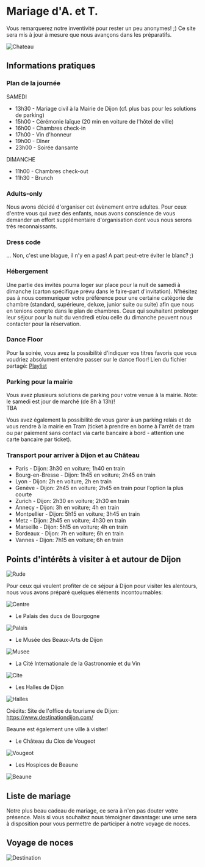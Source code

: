 # Mariage d'A. et T.

Vous remarquerez notre inventivité pour rester un peu anonymes! ;) 
Ce site sera mis à jour à mesure que nous avançons dans les préparatifs. 

![Chateau](https://github.com/thainbnaeut/thainbnaeut.github.io/blob/main/ch.jpeg?raw=true)

## Informations pratiques

### Plan de la journée

SAMEDI
- 13h30 - Mariage civil à la Mairie de Dijon (cf. plus bas pour les solutions de parking)
- 15h00 - Cérémonie laïque (20 min en voiture de l'hôtel de ville)
- 16h00 - Chambres check-in
- 17h00 - Vin d'honneur
- 19h00 - Dîner
- 23h00 - Soirée dansante 

DIMANCHE
- 11h00 - Chambres check-out
- 11h30 - Brunch

### Adults-only
Nous avons décidé d'organiser cet évènement entre adultes. Pour ceux d'entre vous qui avez des enfants, nous avons conscience de vous demander un effort supplémentaire d'organisation dont vous nous serons très reconnaissants. 

### Dress code
... Non, c'est une blague, il n'y en a pas! A part peut-etre éviter le blanc? ;) 

### Hébergement
Une partie des invités pourra loger sur place pour la nuit de samedi à dimanche (carton spécifique prévu dans le faire-part d'invitation). N'hésitez pas à nous communiquer votre préférence pour une certaine catégorie de chambre (standard, supérieure, deluxe, junior suite ou suite) afin que nous en tenions compte dans le plan de chambres. Ceux qui souhaitent prolonger leur séjour pour la nuit du vendredi et/ou celle du dimanche peuvent nous contacter pour la réservation. 

### Dance Floor
Pour la soirée, vous avez la possibilité d'indiquer vos titres favoris que vous voudriez absolument entendre passer sur le dance floor! Lien du fichier partagé: 
[Playlist](https://lite.framacalc.org/ul9qy3x2t8-9xqa)  

### Parking pour la mairie
Vous avez plusieurs solutions de parking pour votre venue à la mairie. Note: le samedi est jour de marché (de 8h à 13h)!  
TBA

Vous avez également la possibilité de vous garer à un parking relais et de vous rendre à la mairie en Tram (ticket à prendre en borne à l'arrêt de tram ou par paiement sans contact via carte bancaire à bord - attention une carte bancaire par ticket). 

### Transport pour arriver à Dijon et au Château

- Paris - Dijon: 3h30 en voiture; 1h40 en train
- Bourg-en-Bresse - Dijon: 1h45 en voiture; 2h45 en train
- Lyon - Dijon: 2h en voiture, 2h en train 
- Genève - Dijon: 2h45 en voiture; 2h45 en train pour l'option la plus courte
- Zurich - Dijon: 2h30 en voiture; 2h30 en train
- Annecy - Dijon: 3h en voiture; 4h en train
- Montpellier - Dijon: 5h15 en voiture; 3h45 en train
- Metz - Dijon: 2h45 en voiture; 4h30 en train
- Marseille - Dijon: 5h15 en voiture; 4h en train
- Bordeaux - Dijon: 7h en voiture; 6h en train
- Vannes - Dijon: 7h15 en voiture; 6h en train

## Points d'intérêts à visiter à et autour de Dijon

![Rude](https://github.com/thainbnaeut/thainbnaeut.github.io/blob/main/rude.jpg?raw=true)

Pour ceux qui veulent profiter de ce séjour à Dijon pour visiter les alentours, nous vous avons préparé quelques éléments incontournables:

![Centre](https://github.com/thainbnaeut/thainbnaeut.github.io/blob/main/centre-ville-dijon.png?raw=true)

- Le Palais des ducs de Bourgogne

![Palais](https://github.com/thainbnaeut/thainbnaeut.github.io/blob/main/palais-ducs.jpg?raw=true)

- Le Musée des Beaux-Arts de Dijon

![Musee](https://github.com/thainbnaeut/thainbnaeut.github.io/blob/main/rozenn-krebel-132.jpg?raw=true) 

- La Cité Internationale de la Gastronomie et du Vin

![Cite](https://github.com/thainbnaeut/thainbnaeut.github.io/blob/main/cite.jpg?raw=true) 

- Les Halles de Dijon

![Halles](https://github.com/thainbnaeut/thainbnaeut.github.io/blob/main/halles.jpg?raw=true)

Crédits: Site de l'office du tourisme de Dijon: https://www.destinationdijon.com/

Beaune est également une ville à visiter!

- Le Château du Clos de Vougeot

![Vougeot](https://github.com/thainbnaeut/thainbnaeut.github.io/blob/main/chateau-du-clos-de-vougeot.jpg?raw=true) 

- Les Hospices de Beaune

![Beaune](https://github.com/thainbnaeut/thainbnaeut.github.io/blob/main/beaune.jpg?raw=true) 

## Liste de mariage
Notre plus beau cadeau de mariage, ce sera à n'en pas douter votre présence. Mais si vous souhaitez nous témoigner davantage: une urne sera à disposition pour vous permettre de participer à notre voyage de noces. 

## Voyage de noces
![Destination](https://github.com/thainbnaeut/thainbnaeut.github.io/blob/main/destination.jpg?raw=true)
